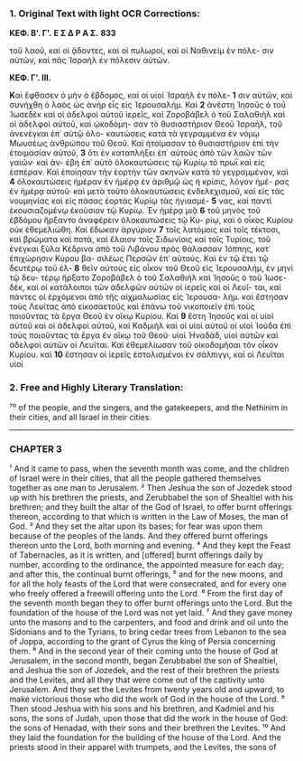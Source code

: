 ### 1. Original Text with light OCR Corrections:

**ΚΕΦ. Β'. Γ'.** **Ε Σ Δ Ρ Α Σ.** **833**

τοῦ λαοῦ, καὶ οἱ ᾄδοντες, καὶ οἱ πυλωροί, καὶ οἱ Ναθινεὶμ ἐν πόλε-
σιν αὐτῶν, καὶ πᾶς Ἰσραὴλ ἐν πόλεσιν αὐτῶν.

**ΚΕΦ. Γ'. ΙΙΙ.**

**Κ**αὶ ἔφθασεν ὁ μὴν ὁ ἕβδομος, καὶ οἱ υἱοὶ Ἰσραὴλ ἐν πόλε- **1**
σιν αὐτῶν, καὶ συνήχθη ὁ λαὸς ὡς ἀνὴρ εἷς εἰς Ἱερουσαλήμ. Καὶ **2**
ἀνέστη Ἰησοῦς ὁ τοῦ Ἰωσεδὲκ καὶ οἱ ἀδελφοὶ αὐτοῦ ἱερεῖς, καὶ
Ζοροβάβελ ὁ τοῦ Σαλαθιὴλ καὶ οἱ ἀδελφοὶ αὐτοῦ, καὶ ᾠκοδόμη-
σαν τὸ θυσιαστήριον Θεοῦ Ἰσραήλ, τοῦ ἀνενέγκαι ἐπ᾽ αὐτῷ ὁλο-
καυτώσεις κατὰ τὰ γεγραμμένα ἐν νόμῳ Μωυσέως ἀνθρώπου τοῦ
Θεοῦ. Καὶ ἡτοίμασαν τὸ θυσιαστήριον ἐπὶ τὴν ἑτοιμασίαν αὐτοῦ, **3**
ὅτι ἐν καταπλήξει ἐπ᾽ αὐτοὺς ἀπὸ τῶν λαῶν τῶν γαιῶν· καὶ ἀν-
έβη ἐπ᾽ αὐτὸ ὁλοκαυτώσεις τῷ Κυρίῳ τὸ πρωῒ καὶ εἰς ἑσπέραν.
Καὶ ἐποίησαν τὴν ἑορτὴν τῶν σκηνῶν κατὰ τὸ γεγραμμένον, καὶ **4**
ὁλοκαυτώσεις ἡμέραν ἐν ἡμέρᾳ ἐν ἀριθμῷ ὡς ἡ κρίσις, λόγον ἡμέ-
ρας ἐν ἡμέρᾳ αὐτοῦ· καὶ μετὰ τοῦτο ὁλοκαυτώσεις ἐνδελεχισμοῦ,
καὶ εἰς τὰς νουμηνίας καὶ εἰς πάσας ἑορτὰς Κυρίῳ τὰς ἡγιασμέ- **5**
νας, καὶ παντὶ ἑκουσιαζομένῳ ἑκούσιον τῷ Κυρίῳ. Ἐν ἡμέρᾳ μιᾷ **6**
τοῦ μηνὸς τοῦ ἑβδόμου ἤρξαντο ἀναφέρειν ὁλοκαυτώσεις τῷ Κυ-
ρίῳ, καὶ ὁ οἶκος Κυρίου οὐκ ἐθεμελιώθη. Καὶ ἔδωκαν ἀργύριον **7**
τοῖς λατόμοις καὶ τοῖς τέκτοσι, καὶ βρώματα καὶ ποτά, καὶ ἔλαιον
τοῖς Σιδωνίοις καὶ τοῖς Τυρίοις, τοῦ ἐνέγκαι ξύλα Κέδρινα ἀπὸ
τοῦ Λιβάνου πρὸς θάλασσαν Ἰόππης, κατ᾽ ἐπιχώρησιν Κύρου βα-
σιλέως Περσῶν ἐπ᾽ αὐτούς. Καὶ ἐν τῷ ἔτει τῷ δευτέρῳ τοῦ ἐλ- **8**
θεῖν αὐτοὺς εἰς οἶκον τοῦ Θεοῦ εἰς Ἱερουσαλήμ, ἐν μηνὶ τῷ δευ-
τέρῳ ἤρξατο Ζοροβάβελ ὁ τοῦ Σαλαθιὴλ καὶ Ἰησοῦς ὁ τοῦ Ἰωσε-
δὲκ, καὶ οἱ κατάλοιποι τῶν ἀδελφῶν αὐτῶν οἱ ἱερεῖς καὶ οἱ Λευῖ-
ται, καὶ πάντες οἱ ἐρχόμενοι ἀπὸ τῆς αἰχμαλωσίας εἰς Ἱερουσα-
λήμ. καὶ ἔστησαν τοὺς Λευίτας ἀπὸ εἰκοσαετοῦς καὶ ἐπάνω τοῦ
νικοποιεῖν ἐπὶ τοὺς ποιοῦντας τὰ ἔργα Θεοῦ ἐν οἴκῳ Κυρίου. Καὶ **9**
ἔστη Ἰησοῦς καὶ οἱ υἱοὶ αὐτοῦ καὶ οἱ ἀδελφοὶ αὐτοῦ, καὶ Καδμιὴλ
καὶ οἱ υἱοὶ αὐτοῦ οἱ υἱοὶ Ἰούδα ἐπὶ τοὺς ποιοῦντας τὰ ἔργα ἐν
οἴκῳ τοῦ Θεοῦ· υἱοὶ Ἡναδὰδ, υἱοὶ αὐτῶν καὶ ἀδελφοὶ αὐτῶν οἱ
Λευῖται. Καὶ ἐθεμελίωσαν τοῦ οἰκοδομῆσαι τὸν οἶκον Κυρίου. καὶ **10**
ἔστησαν οἱ ἱερεῖς ἐστολισμένοι ἐν σάλπιγγι, καὶ οἱ Λευῖται υἱοὶ

### 2. Free and Highly Literary Translation:

⁷⁰ of the people, and the singers, and the gatekeepers, and the Nethinim in their cities, and all Israel in their cities.

***

### CHAPTER 3

¹ And it came to pass, when the seventh month was come, and the children of Israel were in their cities, that all the people gathered themselves together as one man to Jerusalem.
² Then Jeshua the son of Jozedek stood up with his brethren the priests, and Zerubbabel the son of Shealtiel with his brethren; and they built the altar of the God of Israel, to offer burnt offerings thereon, according to that which is written in the Law of Moses, the man of God.
³ And they set the altar upon its bases; for fear was upon them because of the peoples of the lands. And they offered burnt offerings thereon unto the Lord, both morning and evening.
⁴ And they kept the Feast of Tabernacles, as it is written, and [offered] burnt offerings daily by number, according to the ordinance, the appointed measure for each day; and after this, the continual burnt offerings,
⁵ and for the new moons, and for all the holy feasts of the Lord that were consecrated, and for every one who freely offered a freewill offering unto the Lord.
⁶ From the first day of the seventh month began they to offer burnt offerings unto the Lord. But the foundation of the house of the Lord was not yet laid.
⁷ And they gave money unto the masons and to the carpenters, and food and drink and oil unto the Sidonians and to the Tyrians, to bring cedar trees from Lebanon to the sea of Joppa, according to the grant of Cyrus the king of Persia concerning them.
⁸ And in the second year of their coming unto the house of God at Jerusalem, in the second month, began Zerubbabel the son of Shealtiel, and Jeshua the son of Jozedek, and the rest of their brethren the priests and the Levites, and all they that were come out of the captivity unto Jerusalem. And they set the Levites from twenty years old and upward, to make victorious those who did the work of God in the house of the Lord.
⁹ Then stood Jeshua with his sons and his brethren, and Kadmiel and his sons, the sons of Judah, upon those that did the work in the house of God: the sons of Henadad, with their sons and their brethren the Levites.
¹⁰ And they laid the foundation for the building of the house of the Lord. And the priests stood in their apparel with trumpets, and the Levites, the sons of